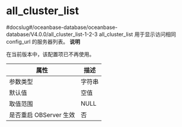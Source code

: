 all_cluster_list 
=====================================
#docslug#/oceanbase-database/oceanbase-database/V4.0.0/all_cluster_list-1-2-3
all_cluster_list 用于显示访问相同 config_url 的服务器列表。
**说明**



在当前版本中，该配置项已不再使用。


|      **属性**      | **描述** |
|------------------|--------|
| 参数类型             | 字符串    |
| 默认值              | 空值     |
| 取值范围             | NULL   |
| 是否重启 OBServer 生效 | 否      |



